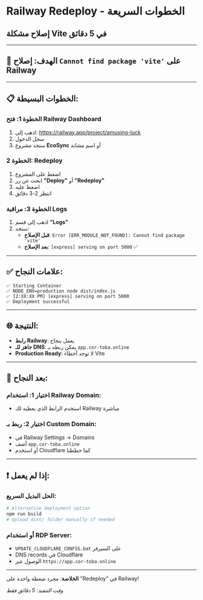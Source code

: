# Railway Redeploy - الخطوات السريعة
## إصلاح مشكلة Vite في 5 دقائق

---

## 🎯 **الهدف**: إصلاح `Cannot find package 'vite'` على Railway

---

## 📋 **الخطوات البسيطة**:

### **الخطوة 1: فتح Railway Dashboard**
1. اذهب إلى: https://railway.app/project/amusing-luck
2. سجل الدخول
3. ستجد مشروع **EcoSync** أو اسم مشابه

### **الخطوة 2: Redeploy**
1. اضغط على المشروع
2. ابحث عن زر **"Deploy"** أو **"Redeploy"**  
3. اضغط عليه
4. انتظر 2-3 دقائق

### **الخطوة 3: مراقبة Logs**
1. اذهب إلى قسم **"Logs"**
2. ستجد:
   - **قبل الإصلاح**: `Error [ERR_MODULE_NOT_FOUND]: Cannot find package 'vite'`
   - **بعد الإصلاح**: `[express] serving on port 5000` ✅

---

## ✅ **علامات النجاح:**

```
✅ Starting Container
✅ NODE_ENV=production node dist/index.js  
✅ [2:XX:XX PM] [express] serving on port 5000
✅ Deployment successful
```

---

## 🌐 **النتيجة:**

- **رابط Railway**: يعمل بنجاح
- **جاهز للـ DNS**: يمكن ربطه بـ `app.cor-toba.online`
- **Production Ready**: لا توجد أخطاء Vite

---

## 🚀 **بعد النجاح:**

### اختيار 1: استخدام Railway Domain:
- استخدم الرابط الذي يعطيه لك Railway مباشرة

### اختيار 2: ربط بـ Custom Domain:
- في Railway Settings → Domains
- أضف `app.cor-toba.online`
- أو استخدم Cloudflare كما خططنا

---

## ❗ **إذا لم يعمل:**

### الحل البديل السريع:
```bash
# Alternative deployment option
npm run build
# Upload dist/ folder manually if needed
```

### أو استخدام RDP Server:
- `UPDATE_CLOUDFLARE_CONFIG.bat` على السيرفر
- DNS records في Cloudflare
- الوصول عبر `https://app.cor-toba.online`

---

**الخلاصة**: مجرد ضغطة واحدة على "Redeploy" في Railway!

*وقت التنفيذ: 5 دقائق فقط*